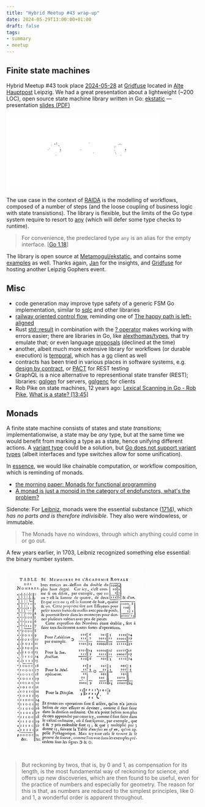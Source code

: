 ```yaml
---
title: "Hybrid Meetup #43 wrap-up"
date: 2024-05-29T13:00:00+01:00
draft: false
tags:
- summary
- meetup
---
```


## Finite state machines

Hybrid Meetup #43 took place
[2024-05-28](https://www.meetup.com/leipzig-golang/events/298066360/) at
[Gridfuse](https://gridfuse.com) located in [Alte Hauptpost](https://de.wikipedia.org/wiki/Hauptpost_(Leipzig)) Leipzig. We had a
great presentation about a lightweight (~200 LOC), open source state machine
library written in Go: [ekstatic](https://github.com/Metamogul/ekstatic) &mdash; presentation [slides (PDF)](https://golangleipzig.space/downloads/ekstatic.pdf)

![](/meetup-43-fsm/crop.png)

The use case in the context of [RAIDA](https://raida.de/) is the modelling of
workflows, composed of a number of steps (and the loose coupling of business
logic with state transistions). The library is flexible, but the limits of the
Go type system require to resort to
[any](https://go.dev/ref/spec#Predeclared_identifiers) (which will defer some
type checks to runtime).

> For convenience, the predeclared type `any` is an alias for the empty
> interface. [[Go 1.18](https://go.dev/ref/spec#Go_1.18)]

The library is open source at
[Metamogul/ekstatic](https://github.com/Metamogul/ekstatic), and contains some
[examples](https://github.com/Metamogul/ekstatic/tree/main/examples) as well. Thanks again, [Jan](https://www.linkedin.com/in/jan-z-255b28225/) for the insights,
and [Gridfuse](https://gridfuse.com/) for hosting another Leipzig Gophers event.


## Misc

* code generation may improve type safety of a generic FSM Go implementation, similar to [sqlc](https://sqlc.dev/) and other libraries
* [railway oriented control flow](https://vimeo.com/113707214), reminding one of [The happy path is left-aligned](https://maelvls.dev/go-happy-line-of-sight/)
* Rust [std::result](https://doc.rust-lang.org/std/result/) in combination with
  the [? operator](https://doc.rust-lang.org/std/result/#the-question-mark-operator-)
makes working with errors easier; there are libraries in Go, like
[alexthomas/types](https://pkg.go.dev/github.com/alecthomas/types/result), that
try emulate that; or even language [proposals](https://github.com/golang/go/issues/19991) (declined at the time)
* another, albeit much more extensive library for workflows (or durable execution) is [temporal](https://temporal.io/), which has a [go](https://learn.temporal.io/getting_started/go/) client as well
* contracts has been tried in various places in software systems, e.g. [design by contract](https://en.wikipedia.org/wiki/Design_by_contract), or [PACT](https://docs.pact.io/) for REST testing
* GraphQL is a nice alternative to representional state transfer (REST); libraries: [gqlgen](https://gqlgen.com/getting-started/) for servers, [gqlgenc](https://github.com/Yamashou/gqlgenc) for clients
* Rob Pike on state machines, 12 years ago: [Lexical Scanning in Go - Rob Pike](https://youtu.be/HxaD_trXwRE), [What is a state? [13:45]](https://youtu.be/HxaD_trXwRE?si=wIGRoDxp78G8eXn4&t=825)

## Monads

A finite state machine consists of states and state *transitions*;
implementationwise, a state may be *any* type, but at the same time we would
benefit from marking a type as a state, hence unifying different actions. A [variant type](https://www.cs.cornell.edu/courses/cs3110/2013sp/lectures/lec04-types/lec04.html) could be a solution, but [Go does not support
variant types](https://go.dev/doc/faq#variant_types) (albeit interfaces and type
switches allow for some unification).

In [essence](https://www.st.cs.uni-saarland.de/edu/seminare/2005/advanced-fp/docs/wadler-essence-fp.pdf),
we would like chainable computation, or workflow composition, which is reminding of monads.

* [the morning paper: Monads for functional programming](https://blog.acolyer.org/2014/11/10/monads-for-functional-programming/)
* [A monad is just a monoid in the category of endofunctors, what's the problem?](https://stackoverflow.com/q/3870088/89391)

Sidenote: For [Leibniz](https://en.wikipedia.org/wiki/Gottfried_Wilhelm_Leibniz), monads
were the essential substance
([1714](https://www.plato-philosophy.org/wp-content/uploads/2016/07/The-Monadology-1714-by-Gottfried-Wilhelm-LEIBNIZ-1646-1716.pdf)),
which *has no parts and is therefore indivisible*. They also were windowless, or immutable.

> The Monads have no windows, through which anything could come in or go out.

A few years earlier, in 1703, Leibniz recognized something else essential: the
binary number system.

[![](/images/Leibniz_binary_system_1703-s.png)](https://www.leibniz-translations.com/pdf/binary.pdf)

> But reckoning by twos, that is, by 0 and 1, as
compensation for its length, is the most fundamental way of reckoning for
science, and offers up new discoveries, which are then found to be useful, even
for the practice of numbers and especially for geometry. The reason for this is
that, as numbers are reduced to the simplest principles, like 0 and 1, a
wonderful order is apparent throughout.


